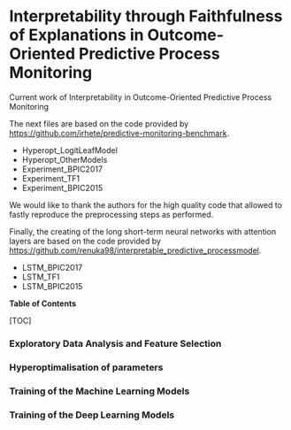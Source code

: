 # Interpretability through Faithfulness of Explanations in Outcome-Oriented Predictive Process Monitoring
Current work of Interpretability in Outcome-Oriented Predictive Process Monitoring

The next files are based on the code provided by https://github.com/irhete/predictive-monitoring-benchmark. 

- Hyperopt_LogitLeafModel
- Hyperopt_OtherModels
- Experiment_BPIC2017
- Experiment_TF1
- Experiment_BPIC2015

 We would like to thank the authors for the high quality code that allowed to fastly reproduce the preprocessing steps as performed.

Finally, the creating of the long short-term neural networks with attention layers are based on the code provided by https://github.com/renuka98/interpretable_predictive_processmodel.

- LSTM_BPIC2017
- LSTM_TF1
- LSTM_BPIC2015


**Table of Contents**

[TOC]

### Exploratory Data Analysis and Feature Selection

### Hyperoptimalisation of parameters

### Training of the Machine Learning Models

### Training of the Deep Learning Models
